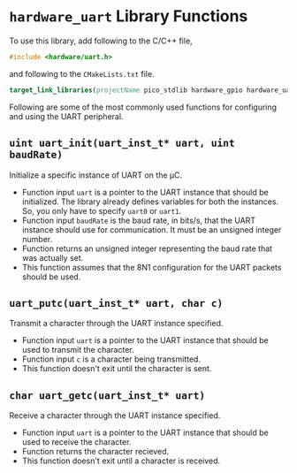 # `hardware_uart` Library Functions
To use this library, add following to the C/C++ file,
```c++
#include <hardware/uart.h>
```
and following to the `CMakeLists.txt` file.
```cmake
target_link_libraries(projectName pico_stdlib hardware_gpio hardware_uart)
```

Following are some of the most commonly used functions for configuring and using the UART peripheral.

## `uint uart_init(uart_inst_t* uart, uint baudRate)`
Initialize a specific instance of UART on the &mu;C.
- Function input `uart` is a pointer to the UART instance that should be initialized. The library already defines variables for both the instances. So, you only have to specify `uart0` or `uart1`.
- Function input `baudRate` is the baud rate, in bits/s, that the UART instance should use for communication. It must be an unsigned integer number.
- Function returns an unsigned integer representing the baud rate that was actually set.
- This function assumes that the 8N1 configuration for the UART packets should be used.

## `uart_putc(uart_inst_t* uart, char c)`
Transmit a character through the UART instance specified.
- Function input `uart` is a pointer to the UART instance that should be used to transmit the character.
- Function input `c` is a character being transmitted.
- This function doesn't exit until the character is sent.

## `char uart_getc(uart_inst_t* uart)`
Receive a character through the UART instance specified.
- Function input `uart` is a pointer to the UART instance that should be used to receive the character.
- Function returns the character recieved.
- This function doesn't exit until a character is received.
